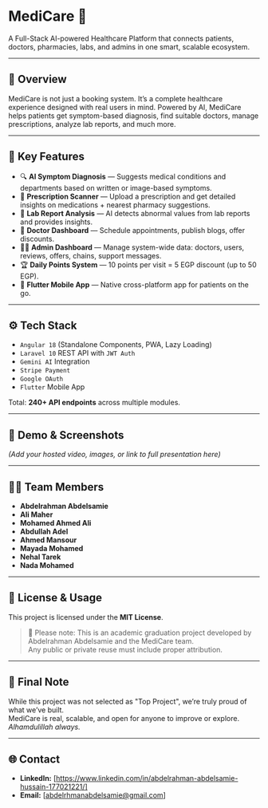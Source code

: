 # MediCare 🏥

A Full-Stack AI-powered Healthcare Platform that connects patients, doctors, pharmacies, labs, and admins in one smart, scalable ecosystem.

---

## 📌 Overview

MediCare is not just a booking system. It’s a complete healthcare experience designed with real users in mind. Powered by AI, MediCare helps patients get symptom-based diagnosis, find suitable doctors, manage prescriptions, analyze lab reports, and much more.

---

## 🚀 Key Features

- 🔍 **AI Symptom Diagnosis** — Suggests medical conditions and departments based on written or image-based symptoms.
- 💊 **Prescription Scanner** — Upload a prescription and get detailed insights on medications + nearest pharmacy suggestions.
- 🧪 **Lab Report Analysis** — AI detects abnormal values from lab reports and provides insights.
- 📅 **Doctor Dashboard** — Schedule appointments, publish blogs, offer discounts.
- 🧑‍💼 **Admin Dashboard** — Manage system-wide data: doctors, users, reviews, offers, chains, support messages.
- 🏆 **Daily Points System** — 10 points per visit = 5 EGP discount (up to 50 EGP).
- 📱 **Flutter Mobile App** — Native cross-platform app for patients on the go.

---

## ⚙️ Tech Stack

- `Angular 18` (Standalone Components, PWA, Lazy Loading)
- `Laravel 10` REST API with `JWT Auth`
- `Gemini AI` Integration
- `Stripe Payment`
- `Google OAuth`
- `Flutter` Mobile App

Total: **240+ API endpoints** across multiple modules.

---

## 📸 Demo & Screenshots

_(Add your hosted video, images, or link to full presentation here)_

---

## 👨‍💻 Team Members

- **Abdelrahman Abdelsamie**  
- **Ali Maher**  
- **Mohamed Ahmed Ali**  
- **Abdullah Adel**  
- **Ahmed Mansour**  
- **Mayada Mohamed**  
- **Nehal Tarek**  
- **Nada Mohamed**  

---

## 🔐 License & Usage

This project is licensed under the **MIT License**.

> 📌 Please note: This is an academic graduation project developed by Abdelrahman Abdelsamie and the MediCare team.  
> Any public or private reuse must include proper attribution.

---

## 🤍 Final Note

While this project was not selected as "Top Project", we’re truly proud of what we’ve built.  
MediCare is real, scalable, and open for anyone to improve or explore.  
_Alhamdulillah always._

---

## 🌐 Contact

- **LinkedIn:** [https://www.linkedin.com/in/abdelrahman-abdelsamie-hussain-177021221/]  
- **Email:** [abdelrhmanabdelsamie@gmail.com]  
